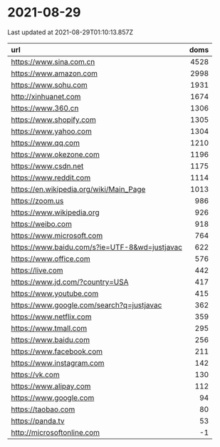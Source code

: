 # 2021-08-29

<!-- BEGIN -->
Last updated at 2021-08-29T01:10:13.857Z

url | doms
:- | -:
https://www.sina.com.cn | 4528
https://www.amazon.com | 2998
https://www.sohu.com | 1931
http://xinhuanet.com | 1674
https://www.360.cn | 1306
https://www.shopify.com | 1305
https://www.yahoo.com | 1304
https://www.qq.com | 1210
https://www.okezone.com | 1196
https://www.csdn.net | 1175
https://www.reddit.com | 1114
https://en.wikipedia.org/wiki/Main_Page | 1013
https://zoom.us | 986
https://www.wikipedia.org | 926
https://weibo.com | 918
https://www.microsoft.com | 764
https://www.baidu.com/s?ie=UTF-8&wd=justjavac | 622
https://www.office.com | 576
https://live.com | 442
https://www.jd.com/?country=USA | 417
https://www.youtube.com | 415
https://www.google.com/search?q=justjavac | 362
https://www.netflix.com | 359
https://www.tmall.com | 295
https://www.baidu.com | 256
https://www.facebook.com | 211
https://www.instagram.com | 142
https://vk.com | 130
https://www.alipay.com | 112
https://www.google.com | 94
https://taobao.com | 80
https://panda.tv | 53
http://microsoftonline.com | -1
<!-- END -->
